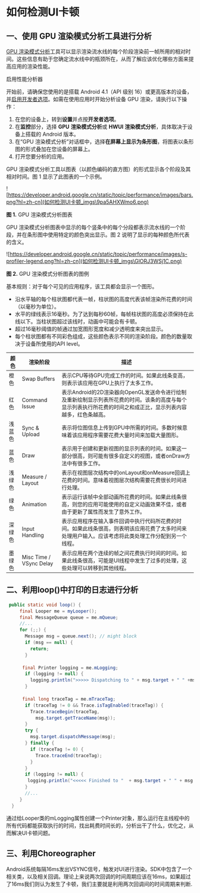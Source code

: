 # 如何检测UI卡顿

## 一、使用 GPU 渲染模式分析工具进行分析

[GPU 渲染模式分析](https://developer.android.google.cn/studio/profile/dev-options-rendering?hl=zh-cn)工具可以显示渲染流水线的每个阶段渲染前一帧所用的相对时间。这些信息有助于您确定流水线中的瓶颈所在，从而了解应该优化哪些方面来提高应用的渲染性能。

启用性能分析器

开始前，请确保您使用的是搭载 Android 4.1（API 级别 16）或更高版本的设备，并[启用开发者选项](https://developer.android.google.cn/studio/debug/dev-options?hl=zh-cn#enable)。如需在使用应用时开始分析设备 GPU 渲染，请执行以下操作：

1. 在您的设备上，转到**设置**并点按**开发者选项**。
2. 在**监控**部分，选择 **GPU** **渲染模式分析**或 **HWUI** **渲染模式分析**，具体取决于设备上搭载的 Android 版本。
3. 在“GPU 渲染模式分析”对话框中，选择**在屏幕上显示为条形图**，将图表以条形图的形式叠加在您设备的屏幕上。
4. 打开您要分析的应用。

GPU 渲染模式分析工具以图表（以颜色编码的直方图）的形式显示各个阶段及其相对时间。图 1 显示了此图表的一个示例。

![https://developer.android.google.cn/static/topic/performance/images/bars.png?hl=zh-cn](如何检测UI卡顿_imgs\9pa5AHXWmo6.png)

**图 1.** GPU 渲染模式分析图表

GPU 渲染模式分析图表中显示的每个竖条中的每个分段都表示流水线的一个阶段，并在条形图中使用特定的颜色突出显示。图 2 说明了显示的每种颜色所代表的含义。

![https://developer.android.google.cn/static/topic/performance/images/s-profiler-legend.png?hl=zh-cn](如何检测UI卡顿_imgs\GlORJ3WSj1C.png)

**图 2.** GPU 渲染模式分析图表的图例

基本规则：对于每个可见的应用程序，该工具都会显示一个图形。  

- 沿水平轴的每个柱状图都代表一帧，柱状图的高度代表该帧渲染所花费的时间（以毫秒为单位）。 
- 水平的绿线表示16毫秒。为了达到每秒60帧，每帧柱状图的高度必须保持在此线以下。当柱状图超过该线时，动画中可能会有卡顿。
- 超过16毫秒阈值的帧通过加宽图形宽度和减少透明度来突出显示。    
- 每个柱状图都有不同彩色组成，这些颜色表示不同的渲染阶段。颜色的数量取决于设备所使用的API level。 

| 颜色   | 渲染阶段                | 描述                                                         |
| ------ | ----------------------- | ------------------------------------------------------------ |
| 橙色   | Swap Buffers            | 表示CPU等待GPU完成工作的时间。如果此线条变高，则表示该应用在GPU上执行了太多工作。 |
| 红色   | Command Issue           | 表示Android的2D渲染器向OpenGL发送命令进行绘制及重新绘制显示列表所花费的时间。该条的高度与每个显示列表执行所花费的时间之和成正比，显示列表内容越多，红色条越高。 |
| 浅蓝色 | Sync & Upload           | 表示将位图信息上传到GPU中所需的时间。多数时候意味着该应用程序需要花费大量时间来加载大量图形。 |
| 蓝色   | Draw                    | 表示用于创建和更新视图的显示列表的时间。如果这一部分很高，则可能有很多自定义的视图，或者onDraw方法中有很多工作。 |
| 浅绿色 | Measure / Layout        | 表示在视图层次结构中的onLayout和onMeasure回调上花费的时间。意味着视图层次结构需要花费很长时间进行处理。 |
| 绿色   | Animation               | 表示运行该帧中全部动画所花费的时间。如果此线条很高，则您的应用可能使用的自定义动画效果不佳，或者由于更新了属性而发生了意外工作。 |
| 深绿色 | Input Handling          | 表示应用程序在输入事件回调中执行代码所花费的时间。如果此线条很高，则表明该应用花费了太多时间来处理用户输入。应该考虑将此类处理工作分配到另一个线程。 |
| 墨绿色 | Misc Time / VSync Delay | 表示应用在两个连续的帧之间花费执行时间的时间。如果此线条很高，可能是UI线程中发生了过多的处理，这些处理可以转移到其他线程。 |

 

## 二、利用loop()中打印的日志进行分析

```java
 public static void loop() {
     final Looper me = myLooper();
     final MessageQueue queue = me.mQueue;
     //...
     for (;;) {
       Message msg = queue.next(); // might block
       if (msg == null) {
         return;
       }

      final Printer logging = me.mLogging;
       if (logging != null) {
         logging.println(">>>>> Dispatching to " + msg.target + " " +msg.callback + ": " + msg.what);
       }

      final long traceTag = me.mTraceTag;
       if (traceTag != 0 && Trace.isTagEnabled(traceTag)) {
         Trace.traceBegin(traceTag,
           msg.target.getTraceName(msg));
       }
       try {
         msg.target.dispatchMessage(msg);
       } finally {
         if (traceTag != 0) {
           Trace.traceEnd(traceTag);
         }
       }
       if (logging != null) {
        logging.println("<<<<< Finished to "  + msg.target + " " + msg.callback);
       }
       //...
     }
  }
```

通过给Looper类的mLogging属性创建一个Printer对象，那么运行在主线程中的所有代码都能获取执行的时间，找出耗费时间长的，分析出干了什么，优化之，从而解决UI卡顿问题。

 

## 三、利用Choreographer

Android系统每隔16ms发出VSYNC信号，触发对UI进行渲染。SDK中包含了一个相关类，以及相关回调。理论上来说两次回调的时间周期应该在16ms，如果超过了16ms我们则认为发生了卡顿，我们主要就是利用两次回调间的时间周期来判断.

 

 

 
